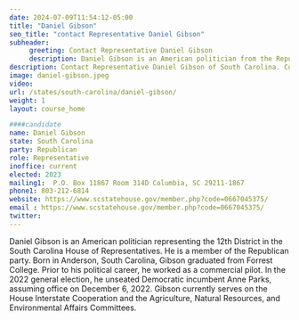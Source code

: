 ```yaml
---
date: 2024-07-09T11:54:12-05:00
title: "Daniel Gibson"
seo_title: "contact Representative Daniel Gibson"
subheader:
     greeting: Contact Representative Daniel Gibson
     description: Daniel Gibson is an American politician from the Republican Party. He serves as a member of the South Carolina House of Representatives, representing District 12, and assumed office on November 14, 2022.
description: Contact Representative Daniel Gibson of South Carolina. Contact information for Daniel Gibson includes email address, phone number, and mailing address.
image: daniel-gibson.jpeg
video:
url: /states/south-carolina/daniel-gibson/
weight: 1
layout: course_home

####candidate
name: Daniel Gibson
state: South Carolina
party: Republican
role: Representative
inoffice: current
elected: 2023
mailing1:  P.O. Box 11867 Room 314D Columbia, SC 29211-1867
phone1: 803-212-6814
website: https://www.scstatehouse.gov/member.php?code=0667045375/
email : https://www.scstatehouse.gov/member.php?code=0667045375/
twitter: 
---
```

Daniel Gibson is an American politician representing the 12th District in the South Carolina House of Representatives. He is a member of the Republican party. Born in Anderson, South Carolina, Gibson graduated from Forrest College. Prior to his political career, he worked as a commercial pilot. In the 2022 general election, he unseated Democratic incumbent Anne Parks, assuming office on December 6, 2022. Gibson currently serves on the House Interstate Cooperation and the Agriculture, Natural Resources, and Environmental Affairs Committees.
